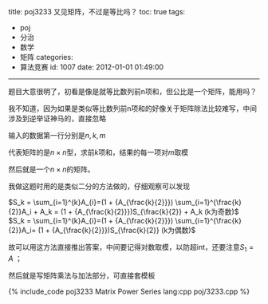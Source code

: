 title: poj3233 又见矩阵，不过是等比吗？
toc: true
tags:
  - poj
  - 分治
  - 数学
  - 矩阵
categories:
  - 算法竞赛
id: 1007
date: 2012-01-01 01:49:00
---

题目大意很明了，初看是像是就等比数列前n项和，但公比是一个矩阵，能用吗？

我不知道，因为如果是类似等比数列前n项和的好像关于矩阵除法比较难写，中间涉及到逆举证神马的，直接忽略

输入的数据第一行分别是$n,k,m$

代表矩阵的是$n \times n$型，求前$k$项和，结果的每一项对$m$取模

然后就是一个$n \times n$的矩阵。

我做这题时用的是类似二分的方法做的，仔细观察可以发现

$S_k = \sum_{i=1}^{k}A_{i}=(1 + {A_{\frac{k}{2}}}) \sum_{i=1}^{\frac{k}{2}}A_i + A_k = (1 + {A_{\frac{k}{2}}})S_{\frac{k}{2}} + A_k (k为奇数)$  
$S_k = \sum_{i=1}^{k}A_{i}=(1 + {A_{\frac{k}{2}}}) \sum_{i=1}^{\frac{k}{2}}A_i= (1 + {A_{\frac{k}{2}}})S_{\frac{k}{2}} (k为偶数)$  

故可以用这方法直接推出答案，中间要记得对数取模，以防超int，还要注意$S_1=A$ ；

然后就是写矩阵乘法与加法部分，可直接套模板

{% include_code poj3233 Matrix Power Series lang:cpp poj/3233.cpp %}